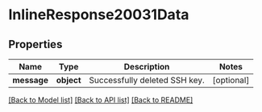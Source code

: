 # InlineResponse20031Data

## Properties
Name | Type | Description | Notes
------------ | ------------- | ------------- | -------------
**message** | **object** | Successfully deleted SSH key. | [optional] 

[[Back to Model list]](../README.md#documentation-for-models) [[Back to API list]](../README.md#documentation-for-api-endpoints) [[Back to README]](../README.md)

